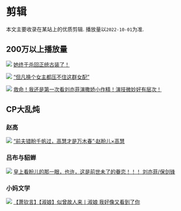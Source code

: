 # 剪辑

本文主要收录在某站上的优质剪辑. 播放量以`2022-10-01`为准.


## 200万以上播放量

![](/image/erchuang/video/cover-1.jpg)
[她终于杀回正统古装了！](https://www.bilibili.com/video/BV1554y1576n)


![](/image/erchuang/video/cover-2.jpg)
[“但凡换个女主都压不住这群女配”](https://www.bilibili.com/video/BV1334y1L76c)


![](/image/erchuang/video/cover-3.jpg)
[救命！我还是第一次看刘亦菲演撒娇小作精！演技微妙好有层次！](https://www.bilibili.com/video/BV1BW4y1C7Q3?share_source=copy_web&vd_source=f736773e8cd672da4192a42087bfe36c)





## CP大乱炖


### 赵高
![](/image/erchuang/video/cover-4.jpg)
[“前夫错盼千帆过，高慧才是万木春”·赵盼儿×高慧](https://www.bilibili.com/video/BV1mr4y1u77q?share_source=copy_web&vd_source=f736773e8cd672da4192a42087bfe36c)


### 吕布与貂蝉
![](/image/erchuang/video/cv-5.jpg)
[皇上看盼儿的那一眼，也许，这是前世未了的眷恋！！！ 刘亦菲/保剑锋](https://www.bilibili.com/video/BV1MW4y1r7vJ?share_source=copy_web&vd_source=f736773e8cd672da4192a42087bfe36c)


### 小妈文学
![](/image/erchuang/video/cv-6.jpg)
[【萧钦言】【淑娘】似曾故人来丨淑娘 我好像又看到了你](https://www.bilibili.com/video/BV1dY411N7Lg?share_source=copy_web&vd_source=f736773e8cd672da4192a42087bfe36c)
